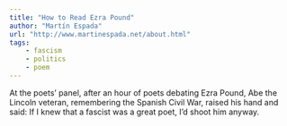 ```yaml
---
title: "How to Read Ezra Pound"
author: "Martín Espada"
url: "http://www.martinespada.net/about.html"
tags: 
    - fascism
    - politics
    - poem
---
```

At the poets’ panel,
after an hour of poets debating Ezra Pound,
Abe the Lincoln veteran,
remembering
the Spanish Civil War,
raised his hand and said:
If I knew that
a fascist
was a great poet,
I’d shoot him
anyway.